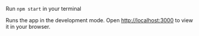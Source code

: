 
 Run `npm start` in your terminal

Runs the app in the development mode.
Open [http://localhost:3000](http://localhost:3000) to view it in your browser.




